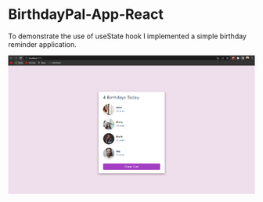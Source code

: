# BirthdayPal-App-React

To demonstrate the use of useState hook I implemented a simple birthday reminder application.

<img src='snap.png'/>
